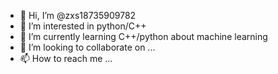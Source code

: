 - 👋 Hi, I’m @zxs18735909782
- 👀 I’m interested in python/C++
- 🌱 I’m currently learning C++/python about machine learning
- 💞️ I’m looking to collaborate on ...
- 📫 How to reach me ...

<!---
zxs18735909782/zxs18735909782 is a ✨ special ✨ repository because its `README.md` (this file) appears on your GitHub profile.
You can click the Preview link to take a look at your changes.
--->
